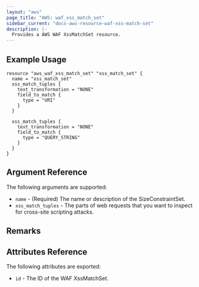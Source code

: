 ```yaml
---
layout: "aws"
page_title: "AWS: waf_xss_match_set"
sidebar_current: "docs-aws-resource-waf-xss-match-set"
description: |-
  Provides a AWS WAF XssMatchSet resource.
---
```


## Example Usage

```
resource "aws_waf_xss_match_set" "xss_match_set" {
  name = "xss_match_set"
  xss_match_tuples {
    text_transformation = "NONE"
    field_to_match {
      type = "URI"
    }
  }

  xss_match_tuples {
    text_transformation = "NONE"
    field_to_match {
      type = "QUERY_STRING"
    }
  }
}
```

## Argument Reference

The following arguments are supported:

* `name` - (Required) The name or description of the SizeConstraintSet.
* `xss_match_tuples` - The parts of web requests that you want to inspect for cross-site scripting attacks.

## Remarks

## Attributes Reference

The following attributes are exported:

* `id` - The ID of the WAF XssMatchSet.
